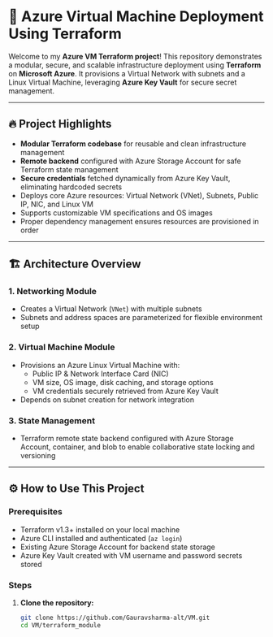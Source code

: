 # 🚀 Azure Virtual Machine Deployment Using Terraform

Welcome to my **Azure VM Terraform project**! This repository demonstrates a modular, secure, and scalable infrastructure deployment using **Terraform** on **Microsoft Azure**. It provisions a Virtual Network with subnets and a Linux Virtual Machine, leveraging **Azure Key Vault** for secure secret management.

---

## 🔥 Project Highlights

- **Modular Terraform codebase** for reusable and clean infrastructure management
- **Remote backend** configured with Azure Storage Account for safe Terraform state management
- **Secure credentials** fetched dynamically from Azure Key Vault, eliminating hardcoded secrets
- Deploys core Azure resources: Virtual Network (VNet), Subnets, Public IP, NIC, and Linux VM
- Supports customizable VM specifications and OS images
- Proper dependency management ensures resources are provisioned in order

---

## 🏗️ Architecture Overview

### 1. Networking Module
- Creates a Virtual Network (`VNet`) with multiple subnets
- Subnets and address spaces are parameterized for flexible environment setup

### 2. Virtual Machine Module
- Provisions an Azure Linux Virtual Machine with:
  - Public IP & Network Interface Card (NIC)
  - VM size, OS image, disk caching, and storage options
  - VM credentials securely retrieved from Azure Key Vault
- Depends on subnet creation for network integration

### 3. State Management
- Terraform remote state backend configured with Azure Storage Account, container, and blob to enable collaborative state locking and versioning

---

## ⚙️ How to Use This Project

### Prerequisites
- Terraform v1.3+ installed on your local machine
- Azure CLI installed and authenticated (`az login`)
- Existing Azure Storage Account for backend state storage
- Azure Key Vault created with VM username and password secrets stored

### Steps

1. **Clone the repository:**

   ```bash
   git clone https://github.com/Gauravsharma-alt/VM.git
   cd VM/terraform_module

